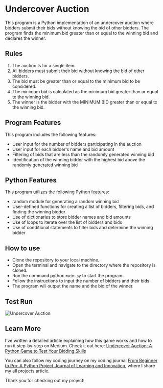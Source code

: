 # Undercover Auction

This program is a Python implementation of an undercover auction where bidders submit their bids without knowing the bid of other bidders. The program finds the minimum bid greater than or equal to the winning bid and declares the winner.

## Rules

1. The auction is for a single item.
2. All bidders must submit their bid without knowing the bid of other bidders.
3. The bid must be greater than or equal to the minimum bid to be considered.
4. The minimum bid is calculated as the minimum bid greater than or equal to the winning bid.
5. The winner is the bidder with the MINIMUM BID greater than or equal to the winning bid.

## Program Features

This program includes the following features:

- User input for the number of bidders participating in the auction
- User input for each bidder's name and bid amount
- Filtering of bids that are less than the randomly generated winning bid
- Identification of the winning bidder with the highest bid above the randomly generated winning bid

## Python Features

This program utilizes the following Python features:

- random module for generating a random winning bid
- User-defined functions for creating a list of bidders, filtering bids, and finding the winning bidder
- Use of dictionaries to store bidder names and bid amounts
- Use of loops to iterate over the list of bidders and bids
- Use of conditional statements to filter bids and determine the winning bidder

## How to use

- Clone the repository to your local machine.
- Open the terminal and navigate to the directory where the repository is cloned.
- Run the command python `main.py` to start the program.
- Follow the instructions to input the number of bidders and their bids.
- The program will output the name and the bid of the winner.

## Test Run

![Undercover Auction](https://user-images.githubusercontent.com/29802859/229309788-4b29867a-18f3-4bb0-a374-6af25bb86547.gif)

## Learn More

I've written a detailed article explaining how this game works and how to run it step-by-step on Medium. Check it out here: [Undercover Auction: A Python Game to Test Your Bidding Skills](https://ajbrohi.medium.com/undercover-auction-a-python-game-to-test-your-bidding-skills-88fc9d9b010c)

You can also follow my coding journey on my coding journal [From Beginner to Pro: A Python Project Journal of Learning and Innovation](https://medium.com/@ajbrohi/from-beginner-to-pro-a-python-project-journal-of-learning-and-innovation-60ede797a9c3), where I share my all projects article.

Thank you for checking out my project!
